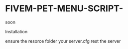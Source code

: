 # FIVEM-PET-MENU-SCRIPT-
soon


Installation


ensure the resorce folder your server.cfg
rest the server 
